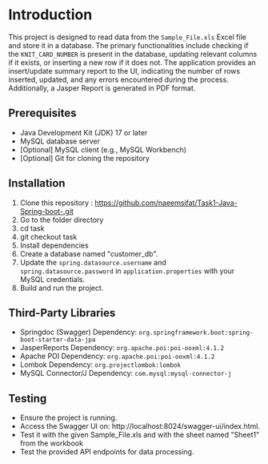 # Introduction

This project is designed to read data from the `Sample_File.xls` Excel file and store it in a database. The primary functionalities include checking if the `KNIT_CARD_NUMBER` is present in the database, updating relevant columns if it exists, or inserting a new row if it does not. The application provides an insert/update summary report to the UI, indicating the number of rows inserted, updated, and any errors encountered during the process. Additionally, a Jasper Report is generated in PDF format.

## Prerequisites

- Java Development Kit (JDK) 17 or later
- MySQL database server
- [Optional] MySQL client (e.g., MySQL Workbench)
- [Optional] Git for cloning the repository

## Installation

1. Clone this repository : https://github.com/naeemsifat/Task1-Java-Spring-boot-.git
2. Go to the folder directory
3. cd task
4. git checkout task
5. Install dependencies
6. Create a database named "customer_db".
7. Update the `spring.datasource.username` and `spring.datasource.password` in `application.properties` with your MySQL credentials.
8. Build and run the project.

## Third-Party Libraries

- Springdoc (Swagger) Dependency: `org.springframework.boot:spring-boot-starter-data-jpa`
- JasperReports Dependency: `org.apache.poi:poi-ooxml:4.1.2`
- Apache POI Dependency: `org.apache.poi:poi-ooxml:4.1.2`
- Lombok Dependency: `org.projectlombok:lombok`
- MySQL Connector/J Dependency: `com.mysql:mysql-connector-j`

## Testing

- Ensure the project is running.
- Access the Swagger UI on: http://localhost:8024/swagger-ui/index.html.
- Test it with the given Sample_File.xls and with the sheet named "Sheet1" from the workbook
- Test the provided API endpoints for data processing.
